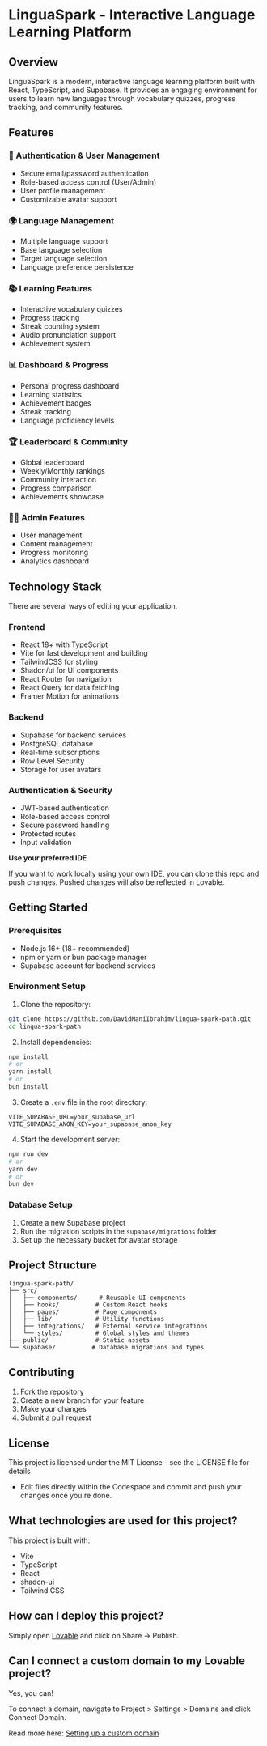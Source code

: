 # LinguaSpark - Interactive Language Learning Platform

## Overview

LinguaSpark is a modern, interactive language learning platform built with React, TypeScript, and Supabase. It provides an engaging environment for users to learn new languages through vocabulary quizzes, progress tracking, and community features.

## Features

### 🔐 Authentication & User Management
- Secure email/password authentication
- Role-based access control (User/Admin)
- User profile management
- Customizable avatar support

### 🌍 Language Management
- Multiple language support
- Base language selection
- Target language selection
- Language preference persistence

### 📚 Learning Features
- Interactive vocabulary quizzes
- Progress tracking
- Streak counting system
- Audio pronunciation support
- Achievement system

### 📊 Dashboard & Progress
- Personal progress dashboard
- Learning statistics
- Achievement badges
- Streak tracking
- Language proficiency levels

### 🏆 Leaderboard & Community
- Global leaderboard
- Weekly/Monthly rankings
- Community interaction
- Progress comparison
- Achievements showcase

### 👨‍💼 Admin Features
- User management
- Content management
- Progress monitoring
- Analytics dashboard

## Technology Stack

There are several ways of editing your application.

### Frontend
- React 18+ with TypeScript
- Vite for fast development and building
- TailwindCSS for styling
- Shadcn/ui for UI components
- React Router for navigation
- React Query for data fetching
- Framer Motion for animations

### Backend
- Supabase for backend services
- PostgreSQL database
- Real-time subscriptions
- Row Level Security
- Storage for user avatars

### Authentication & Security
- JWT-based authentication
- Role-based access control
- Secure password handling
- Protected routes
- Input validation

**Use your preferred IDE**

If you want to work locally using your own IDE, you can clone this repo and push changes. Pushed changes will also be reflected in Lovable.

## Getting Started

### Prerequisites
- Node.js 16+ (18+ recommended)
- npm or yarn or bun package manager
- Supabase account for backend services

### Environment Setup
1. Clone the repository:
```bash
git clone https://github.com/DavidManiIbrahim/lingua-spark-path.git
cd lingua-spark-path
```

2. Install dependencies:
```bash
npm install
# or
yarn install
# or
bun install
```

3. Create a `.env` file in the root directory:
```env
VITE_SUPABASE_URL=your_supabase_url
VITE_SUPABASE_ANON_KEY=your_supabase_anon_key
```

4. Start the development server:
```bash
npm run dev
# or
yarn dev
# or
bun dev
```

### Database Setup
1. Create a new Supabase project
2. Run the migration scripts in the `supabase/migrations` folder
3. Set up the necessary bucket for avatar storage

## Project Structure
```
lingua-spark-path/
├── src/
│   ├── components/      # Reusable UI components
│   ├── hooks/          # Custom React hooks
│   ├── pages/          # Page components
│   ├── lib/            # Utility functions
│   ├── integrations/   # External service integrations
│   └── styles/         # Global styles and themes
├── public/             # Static assets
└── supabase/          # Database migrations and types
```

## Contributing
1. Fork the repository
2. Create a new branch for your feature
3. Make your changes
4. Submit a pull request

## License
This project is licensed under the MIT License - see the LICENSE file for details
- Edit files directly within the Codespace and commit and push your changes once you're done.

## What technologies are used for this project?

This project is built with:

- Vite
- TypeScript
- React
- shadcn-ui
- Tailwind CSS

## How can I deploy this project?

Simply open [Lovable](https://lovable.dev/projects/ff20290a-62b4-4c3f-831d-c6d0fbd2bace) and click on Share -> Publish.

## Can I connect a custom domain to my Lovable project?

Yes, you can!

To connect a domain, navigate to Project > Settings > Domains and click Connect Domain.

Read more here: [Setting up a custom domain](https://docs.lovable.dev/tips-tricks/custom-domain#step-by-step-guide)
